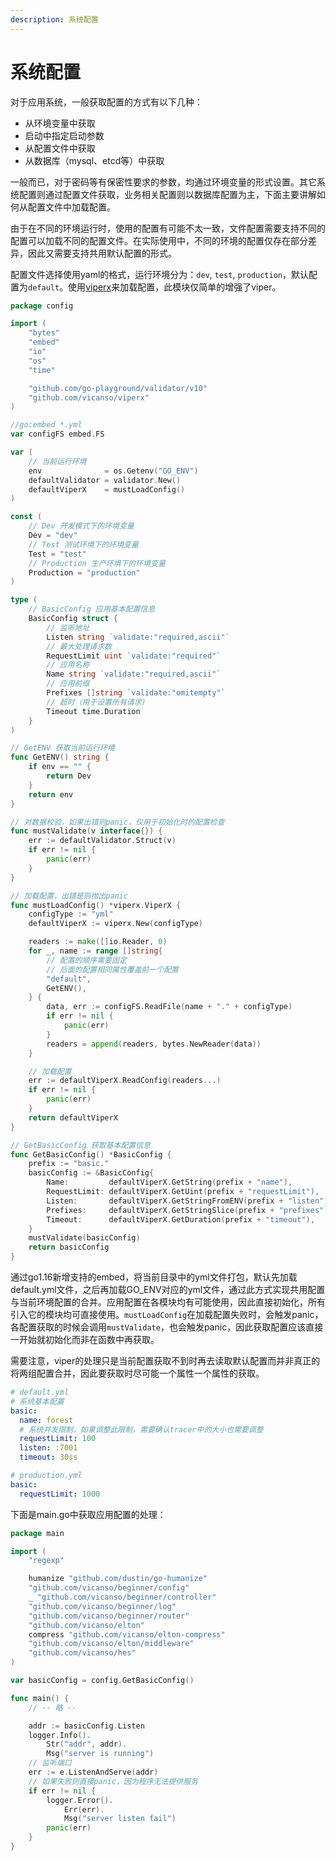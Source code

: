 ```yaml
---
description: 系统配置
---
```


# 系统配置

对于应用系统，一般获取配置的方式有以下几种：

- 从环境变量中获取
- 启动中指定启动参数
- 从配置文件中获取
- 从数据库（mysql、etcd等）中获取

一般而已，对于密码等有保密性要求的参数，均通过环境变量的形式设置。其它系统配置则通过配置文件获取，业务相关配置则以数据库配置为主，下面主要讲解如何从配置文件中加载配置。

由于在不同的环境运行时，使用的配置有可能不太一致，文件配置需要支持不同的配置可以加载不同的配置文件。在实际使用中，不同的环境的配置仅存在部分差异，因此又需要支持共用默认配置的形式。

配置文件选择使用yaml的格式，运行环境分为：`dev`, `test`, `production`，默认配置为`default`。使用[viperx](https://github.com/vicanso/viperx)来加载配置，此模块仅简单的增强了viper。

```go
package config

import (
	"bytes"
	"embed"
	"io"
	"os"
	"time"

	"github.com/go-playground/validator/v10"
	"github.com/vicanso/viperx"
)

//go:embed *.yml
var configFS embed.FS

var (
	// 当前运行环境
	env              = os.Getenv("GO_ENV")
	defaultValidator = validator.New()
	defaultViperX    = mustLoadConfig()
)

const (
	// Dev 开发模式下的环境变量
	Dev = "dev"
	// Test 测试环境下的环境变量
	Test = "test"
	// Production 生产环境下的环境变量
	Production = "production"
)

type (
	// BasicConfig 应用基本配置信息
	BasicConfig struct {
		// 监听地址
		Listen string `validate:"required,ascii"`
		// 最大处理请求数
		RequestLimit uint `validate:"required"`
		// 应用名称
		Name string `validate:"required,ascii"`
		// 应用前缀
		Prefixes []string `validate:"omitempty"`
		// 超时（用于设置所有请求)
		Timeout time.Duration
	}
)

// GetENV 获取当前运行环境
func GetENV() string {
	if env == "" {
		return Dev
	}
	return env
}

// 对数据校验，如果出错则panic，仅用于初始化时的配置检查
func mustValidate(v interface{}) {
	err := defaultValidator.Struct(v)
	if err != nil {
		panic(err)
	}
}

// 加载配置，出错是则抛出panic
func mustLoadConfig() *viperx.ViperX {
	configType := "yml"
	defaultViperX := viperx.New(configType)

	readers := make([]io.Reader, 0)
	for _, name := range []string{
		// 配置的顺序需要固定
		// 后面的配置相同属性覆盖前一个配置
		"default",
		GetENV(),
	} {
		data, err := configFS.ReadFile(name + "." + configType)
		if err != nil {
			panic(err)
		}
		readers = append(readers, bytes.NewReader(data))
	}

	// 加载配置
	err := defaultViperX.ReadConfig(readers...)
	if err != nil {
		panic(err)
	}
	return defaultViperX
}

// GetBasicConfig 获取基本配置信息
func GetBasicConfig() *BasicConfig {
	prefix := "basic."
	basicConfig := &BasicConfig{
		Name:         defaultViperX.GetString(prefix + "name"),
		RequestLimit: defaultViperX.GetUint(prefix + "requestLimit"),
		Listen:       defaultViperX.GetStringFromENV(prefix + "listen"),
		Prefixes:     defaultViperX.GetStringSlice(prefix + "prefixes"),
		Timeout:      defaultViperX.GetDuration(prefix + "timeout"),
	}
	mustValidate(basicConfig)
	return basicConfig
}
```

通过go1.16新增支持的embed，将当前目录中的yml文件打包，默认先加载default.yml文件，之后再加载GO_ENV对应的yml文件，通过此方式实现共用配置与当前环境配置的合并。应用配置在各模块均有可能使用，因此直接初始化，所有引入它的模块均可直接使用。`mustLoadConfig`在加载配置失败时，会触发panic，各配置获取的时候会调用`mustValidate`，也会触发panic，因此获取配置应该直接一开始就初始化而非在函数中再获取。

需要注意，viper的处理只是当前配置获取不到时再去读取默认配置而并非真正的将两组配置合并，因此要获取时尽可能一个属性一个属性的获取。


```yml
# default.yml
# 系统基本配置
basic:
  name: forest
  # 系统并发限制，如果调整此限制，需要确认tracer中的大小也需要调整
  requestLimit: 100
  listen: :7001
  timeout: 30ss
```

```yml
# production.yml
basic:
  requestLimit: 1000
```

下面是main.go中获取应用配置的处理：

```go
package main

import (
	"regexp"

	humanize "github.com/dustin/go-humanize"
	"github.com/vicanso/beginner/config"
	_ "github.com/vicanso/beginner/controller"
	"github.com/vicanso/beginner/log"
	"github.com/vicanso/beginner/router"
	"github.com/vicanso/elton"
	compress "github.com/vicanso/elton-compress"
	"github.com/vicanso/elton/middleware"
	"github.com/vicanso/hes"
)

var basicConfig = config.GetBasicConfig()

func main() {
	// -- 略 --

	addr := basicConfig.Listen
	logger.Info().
		Str("addr", addr).
		Msg("server is running")
	// 监听端口
	err := e.ListenAndServe(addr)
	// 如果失败则直接panic，因为程序无法提供服务
	if err != nil {
		logger.Error().
			Err(err).
			Msg("server listen fail")
		panic(err)
	}
}
```
